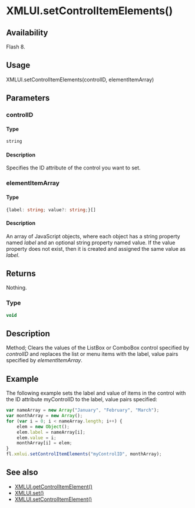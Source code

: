 # XMLUI.setControlItemElements()

## Availability

Flash 8.

## Usage

XMLUI.setControlItemElements(controlID, elementItemArray)

## Parameters

### **controlID**

#### Type

```typescript
string
```

#### Description

Specifies the ID attribute of the control you want to set.

### **elementItemArray**

#### Type

```typescript
{label: string; value?: string;}[]
```

#### Description

An array of JavaScript objects, where each object has a string property named *label* and an optional string property named value. If the value property does not exist, then it is created and assigned the same value as *label*.

## Returns

Nothing.

### Type

```typescript
void
```

## Description

Method; Clears the values of the ListBox or ComboBox control specified by *controlID* and replaces the list or menu items with the label, value pairs specified by *elementItemArray*.

## Example

The following example sets the label and value of items in the control with the ID attribute myControlID to the label, value pairs specified:

```javascript
var nameArray = new Array("January", "February", "March");
var monthArray = new Array();
for (var i = 0; i < nameArray.length; i++) {
    elem = new Object();
    elem.label = nameArray[i];
    elem.value = i;
    monthArray[i] = elem;
}
fl.xmlui.setControlItemElements("myControlID", monthArray);
```

## See also

- [XMLUI.getControlItemElement()](../XMLUI_object/XMLUI3.md)
- [XMLUI.set()](../XMLUI_object/XMLUI6.md)
- [XMLUI.setControlItemElement()](../XMLUI_object/XMLUI7.md)
